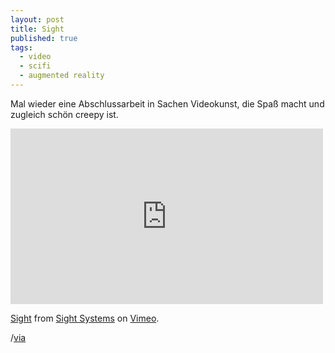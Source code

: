 ```yaml
---
layout: post
title: Sight
published: true
tags:
  - video
  - scifi
  - augmented reality
---
```


Mal wieder eine Abschlussarbeit in Sachen Videokunst, die Spaß macht und zugleich schön creepy ist.

<iframe src="http://player.vimeo.com/video/46304267" width="500" height="281" frameborder="0" webkitAllowFullScreen mozallowfullscreen allowFullScreen></iframe> <p><a href="http://vimeo.com/46304267">Sight</a> from <a href="http://vimeo.com/user12664635">Sight Systems</a> on <a href="http://vimeo.com">Vimeo</a>.</p>

/[via](https://plus.google.com/110502055181936461743/posts/BFLD7BVKYhb)